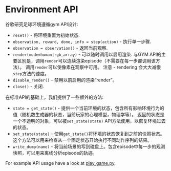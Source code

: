 # Environment API #
谷歌研究足球环境遵循gym API设计:

* `reset()` - 将环境重置为初始状态.
* `observation, reward, done, info = step(action)` - 执行单一步骤.
* `observation = observation()` - 返回当前观察.
* `render(mode=human|rgb_array)` - 可以随时调用以启用渲染.
  与GYM API的主要区别是，调用`render`可以连续渲染episode（不需要在每一步都调用该方法）。
  调用`render`可以使像素在观察中可用。
  注意 - rendering 会大大减慢`step`方法的速度。
* `disable_render()` - 禁用以前启用的渲染“render”。
* `close()` - 关闭.

在标准API的基础上，我们提供了一些额外的方法:

* `state = get_state()` - 
  提供一个当前环境的状态，包含所有影响环境行为的值（随机数生成器的状态，当前玩家的心理模型，物理学等）。
  返回的状态是一个不透明的对象，可以被`set_state(state)` API方法使用，以恢复环境过去的状态。  
* `set_state(state)` - 
  使用`get_state()`将环境的状态恢复到之前的快照状态。
  这个方法可以用来检查从一个固定状态开始执行不同动作序列的结果。
* `write_dump(name)` -  将当前场景的写到磁盘上。包含episode中每一步的观测快照，可以用来离线分析episode的轨迹。
  
For example API usage have a look at [play_game.py](../play_game.py).
